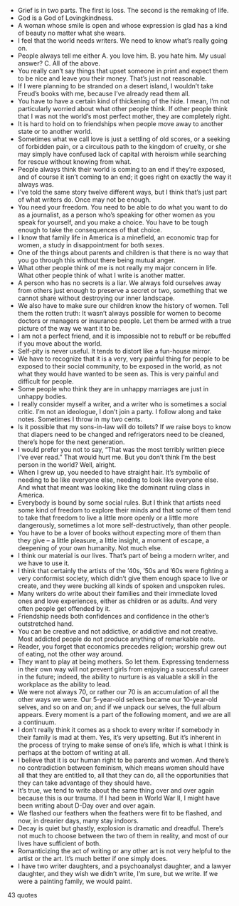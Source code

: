  - Grief is in two parts. The first is loss. The second is the remaking of life.
 - God is a God of Lovingkindness.
 - A woman whose smile is open and whose expression is glad has a kind of beauty no matter what she wears.
 - I feel that the world needs writers. We need to know what’s really going on.
 - People always tell me either A. you love him. B. you hate him. My usual answer? C. All of the above.
 - You really can’t say things that upset someone in print and expect them to be nice and leave you their money. That’s just not reasonable.
 - If I were planning to be stranded on a desert island, I wouldn’t take Freud’s books with me, because I’ve already read them all.
 - You have to have a certain kind of thickening of the hide. I mean, I’m not particularly worried about what other people think. If other people think that I was not the world’s most perfect mother, they are completely right.
 - It is hard to hold on to friendships when people move away to another state or to another world.
 - Sometimes what we call love is just a settling of old scores, or a seeking of forbidden pain, or a circuitous path to the kingdom of cruelty, or she may simply have confused lack of capital with heroism while searching for rescue without knowing from what.
 - People always think their world is coming to an end if they’re exposed, and of course it isn’t coming to an end; it goes right on exactly the way it always was.
 - I’ve told the same story twelve different ways, but I think that’s just part of what writers do. Once may not be enough.
 - You need your freedom. You need to be able to do what you want to do as a journalist, as a person who’s speaking for other women as you speak for yourself, and you make a choice. You have to be tough enough to take the consequences of that choice.
 - I know that family life in America is a minefield, an economic trap for women, a study in disappointment for both sexes.
 - One of the things about parents and children is that there is no way that you go through this without there being mutual anger.
 - What other people think of me is not really my major concern in life. What other people think of what I write is another matter.
 - A person who has no secrets is a liar. We always fold ourselves away from others just enough to preserve a secret or two, something that we cannot share without destroying our inner landscape.
 - We also have to make sure our children know the history of women. Tell them the rotten truth: It wasn’t always possible for women to become doctors or managers or insurance people. Let them be armed with a true picture of the way we want it to be.
 - I am not a perfect friend, and it is impossible not to rebuff or be rebuffed if you move about the world.
 - Self-pity is never useful. It tends to distort like a fun-house mirror.
 - We have to recognize that it is a very, very painful thing for people to be exposed to their social community, to be exposed in the world, as not what they would have wanted to be seen as. This is very painful and difficult for people.
 - Some people who think they are in unhappy marriages are just in unhappy bodies.
 - I really consider myself a writer, and a writer who is sometimes a social critic. I’m not an ideologue, I don’t join a party. I follow along and take notes. Sometimes I throw in my two cents.
 - Is it possible that my sons-in-law will do toilets? If we raise boys to know that diapers need to be changed and refrigerators need to be cleaned, there’s hope for the next generation.
 - I would prefer you not to say, “That was the most terribly written piece I’ve ever read.” That would hurt me. But you don’t think I’m the best person in the world? Well, alright.
 - When I grew up, you needed to have straight hair. It’s symbolic of needing to be like everyone else, needing to look like everyone else. And what that meant was looking like the dominant ruling class in America.
 - Everybody is bound by some social rules. But I think that artists need some kind of freedom to explore their minds and that some of them tend to take that freedom to live a little more openly or a little more dangerously, sometimes a lot more self-destructively, than other people.
 - You have to be a lover of books without expecting more of them than they give – a little pleasure, a little insight, a moment of escape, a deepening of your own humanity. Not much else.
 - I think our material is our lives. That’s part of being a modern writer, and we have to use it.
 - I think that certainly the artists of the ’40s, ’50s and ’60s were fighting a very conformist society, which didn’t give them enough space to live or create, and they were bucking all kinds of spoken and unspoken rules.
 - Many writers do write about their families and their immediate loved ones and love experiences, either as children or as adults. And very often people get offended by it.
 - Friendship needs both confidences and confidence in the other’s outstretched hand.
 - You can be creative and not addictive, or addictive and not creative. Most addicted people do not produce anything of remarkable note.
 - Reader, you forget that economics precedes religion; worship grew out of eating, not the other way around.
 - They want to play at being mothers. So let them. Expressing tenderness in their own way will not prevent girls from enjoying a successful career in the future; indeed, the ability to nurture is as valuable a skill in the workplace as the ability to lead.
 - We were not always 70, or rather our 70 is an accumulation of all the other ways we were. Our 5-year-old selves became our 10-year-old selves, and so on and on; and if we unpack our selves, the full album appears. Every moment is a part of the following moment, and we are all a continuum.
 - I don’t really think it comes as a shock to every writer if somebody in their family is mad at them. Yes, it’s very upsetting. But it’s inherent in the process of trying to make sense of one’s life, which is what I think is perhaps at the bottom of writing at all.
 - I believe that it is our human right to be parents and women. And there’s no contradiction between feminism, which means women should have all that they are entitled to, all that they can do, all the opportunities that they can take advantage of they should have.
 - It’s true, we tend to write about the same thing over and over again because this is our trauma. If I had been in World War II, I might have been writing about D-Day over and over again.
 - We flashed our feathers when the feathers were fit to be flashed, and now, in drearier days, many stay indoors.
 - Decay is quiet but ghastly, explosion is dramatic and dreadful. There’s not much to choose between the two of them in reality, and most of our lives have sufficient of both.
 - Romanticizing the act of writing or any other art is not very helpful to the artist or the art. It’s much better if one simply does.
 - I have two writer daughters, and a psychoanalyst daughter, and a lawyer daughter, and they wish we didn’t write, I’m sure, but we write. If we were a painting family, we would paint.

43 quotes